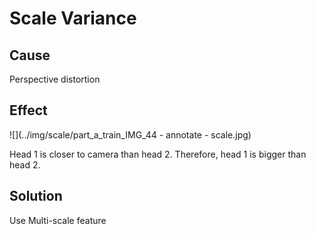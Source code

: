 # Scale Variance	

## Cause

Perspective distortion 

## Effect

![](../img/scale/part_a_train_IMG_44 - annotate - scale.jpg)

Head 1 is closer to camera than head 2. Therefore, head 1 is bigger than head 2.

## Solution

Use Multi-scale feature

